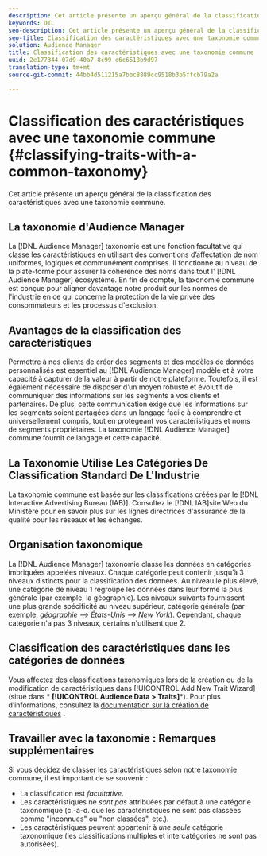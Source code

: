 ```yaml
---
description: Cet article présente un aperçu général de la classification des caractéristiques avec une taxonomie commune.
keywords: DIL 
seo-description: Cet article présente un aperçu général de la classification des caractéristiques avec une taxonomie commune.
seo-title: Classification des caractéristiques avec une taxonomie commune
solution: Audience Manager
title: Classification des caractéristiques avec une taxonomie commune
uuid: 2e177344-07d9-40a7-8c99-c6c6518b9d97
translation-type: tm+mt
source-git-commit: 44bb4d511215a7bbc8889cc9518b3b5ffcb79a2a

---
```



# Classification des caractéristiques avec une taxonomie commune {#classifying-traits-with-a-common-taxonomy}

Cet article présente un aperçu général de la classification des caractéristiques avec une taxonomie commune.

## La taxonomie d'Audience Manager

<!-- c_common_taxonomy_about.xml -->

La [!DNL Audience Manager] taxonomie est une fonction facultative qui classe les caractéristiques en utilisant des conventions d’affectation de nom uniformes, logiques et communément comprises. Il fonctionne au niveau de la plate-forme pour assurer la cohérence des noms dans tout l' [!DNL Audience Manager] écosystème. En fin de compte, la taxonomie commune est conçue pour aligner davantage notre produit sur les normes de l'industrie en ce qui concerne la protection de la vie privée des consommateurs et les processus d'exclusion.

## Avantages de la classification des caractéristiques

Permettre à nos clients de créer des segments et des modèles de données personnalisés est essentiel au [!DNL Audience Manager] modèle et à votre capacité à capturer de la valeur à partir de notre plateforme. Toutefois, il est également nécessaire de disposer d’un moyen robuste et évolutif de communiquer des informations sur les segments à vos clients et partenaires. De plus, cette communication exige que les informations sur les segments soient partagées dans un langage facile à comprendre et universellement compris, tout en protégeant vos caractéristiques et noms de segments propriétaires. La taxonomie [!DNL Audience Manager] commune fournit ce langage et cette capacité.

## La Taxonomie Utilise Les Catégories De Classification Standard De L'Industrie

La taxonomie commune est basée sur les classifications créées par le [!DNL Interactive Advertising Bureau (IAB)]. Consultez le [!DNL IAB]site Web du [](https://www.iab.net/iab_products_and_industry_services/508676/ne_guidelines) Ministère pour en savoir plus sur les lignes directrices d'assurance de la qualité pour les réseaux et les échanges.

## Organisation taxonomique

La [!DNL Audience Manager] taxonomie classe les données en catégories imbriquées appelées niveaux. Chaque catégorie peut contenir jusqu’à 3 niveaux distincts pour la classification des données. Au niveau le plus élevé, une catégorie de niveau 1 regroupe les données dans leur forme la plus générale (par exemple, la géographie). Les niveaux suivants fournissent une plus grande spécificité au niveau supérieur, catégorie générale (par exemple, *géographie —&gt; États-Unis —&gt; New York*). Cependant, chaque catégorie n'a pas 3 niveaux, certains n'utilisent que 2.

## Classification des caractéristiques dans les catégories de données

Vous affectez des classifications taxonomiques lors de la création ou de la modification de caractéristiques dans [!UICONTROL Add New Trait Wizard] (situé dans * **[!UICONTROL Audience Data > Traits]***). Pour plus d’informations, consultez la [documentation sur la création de caractéristiques](../../features/traits/create-onboarded-rule-based-traits.md) .

## Travailler avec la taxonomie : Remarques supplémentaires

Si vous décidez de classer les caractéristiques selon notre taxonomie commune, il est important de se souvenir :

* La classification est *facultative*.
* Les caractéristiques ne *sont pas* attribuées par défaut à une catégorie taxonomique (c.-à-d. que les caractéristiques ne sont pas classées comme "inconnues" ou "non classées", etc.).
* Les caractéristiques peuvent appartenir à *une seule* catégorie taxonomique (les classifications multiples et intercatégories ne sont pas autorisées).